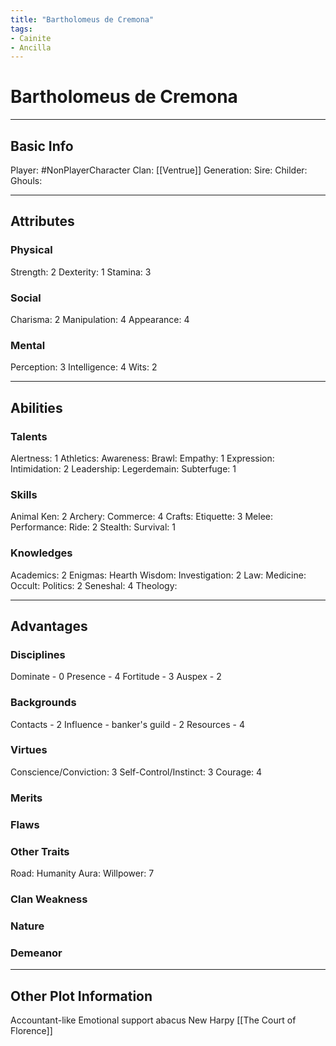 ```yaml
---
title: "Bartholomeus de Cremona"
tags:
- Cainite
- Ancilla
---
```

# Bartholomeus de Cremona
---
## Basic Info
Player: #NonPlayerCharacter 
Clan: [[Ventrue]]
Generation:
Sire:
Childer:
Ghouls:

---

## Attributes
### Physical
Strength: 2
Dexterity: 1
Stamina: 3

### Social
Charisma: 2
Manipulation: 4
Appearance: 4

### Mental
Perception: 3
Intelligence: 4
Wits: 2

---

## Abilities
### Talents
Alertness: 1
Athletics:
Awareness:
Brawl:
Empathy: 1
Expression:
Intimidation: 2
Leadership:
Legerdemain:
Subterfuge: 1

### Skills
Animal Ken: 2
Archery:
Commerce: 4
Crafts:
Etiquette: 3
Melee:
Performance:
Ride: 2
Stealth: 
Survival: 1

### Knowledges
Academics: 2
Enigmas:
Hearth Wisdom:
Investigation: 2
Law:
Medicine:
Occult:
Politics: 2
Seneshal: 4
Theology:

---

## Advantages
### Disciplines
Dominate - 0
Presence - 4
Fortitude - 3
Auspex - 2


### Backgrounds
Contacts - 2
Influence - banker's guild - 2
Resources - 4


### Virtues
Conscience/Conviction: 3
Self-Control/Instinct: 3
Courage: 4

### Merits

### Flaws

### Other Traits
Road: Humanity
Aura:
Willpower: 7

### Clan Weakness

### Nature

### Demeanor
---
## Other Plot Information
Accountant-like
Emotional support abacus
New Harpy [[The Court of Florence]]